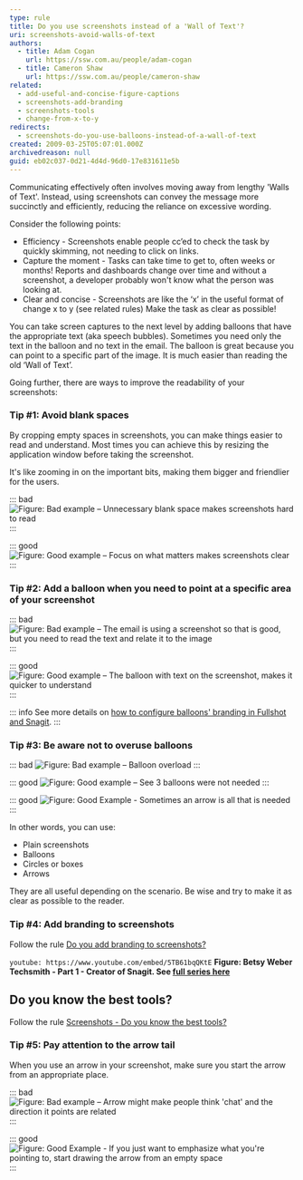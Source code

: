 ```yaml
---
type: rule
title: Do you use screenshots instead of a 'Wall of Text'?
uri: screenshots-avoid-walls-of-text
authors:
  - title: Adam Cogan
    url: https://ssw.com.au/people/adam-cogan
  - title: Cameron Shaw
    url: https://ssw.com.au/people/cameron-shaw
related:
  - add-useful-and-concise-figure-captions
  - screenshots-add-branding
  - screenshots-tools
  - change-from-x-to-y
redirects:
  - screenshots-do-you-use-balloons-instead-of-a-wall-of-text
created: 2009-03-25T05:07:01.000Z
archivedreason: null
guid: eb02c037-0d21-4d4d-96d0-17e831611e5b
---
```


Communicating effectively often involves moving away from lengthy 'Walls of Text'. Instead, using screenshots can convey the message more succinctly and efficiently, reducing the reliance on excessive wording.

Consider the following points:

* Efficiency - Screenshots enable people cc’ed to check the task by quickly skimming, not needing to click on links.
* Capture the moment - Tasks can take time to get to, often weeks or months! Reports and dashboards change over time and without a screenshot, a developer probably won't know what the person was looking at.
* Clear and concise - Screenshots are like the ‘x’ in  the useful format of change x to y (see related rules) Make the task as clear as possible!

You can take screen captures to the next level by adding balloons that have the appropriate text (aka speech bubbles). Sometimes you need only the text in the balloon and no text in the email.
The balloon is great because you can point to a specific part of the image. It is much easier than reading the old ‘Wall of Text’.

<!--endintro-->

Going further, there are ways to improve the readability of your screenshots:

### Tip #1: Avoid blank spaces

By cropping empty spaces in screenshots, you can make things easier to read and understand. Most times you can achieve this by resizing the application window before taking the screenshot.

It's like zooming in on the important bits, making them bigger and friendlier for the users.

::: bad
![Figure: Bad example – Unnecessary blank space makes screenshots hard to read](screenshot-blank-bad.png)
:::

::: good
![Figure: Good example – Focus on what matters makes screenshots clear](screenshot-blank-good.png)
:::

### Tip #2: Add a balloon when you need to point at a specific area of your screenshot

::: bad
![Figure: Bad example – The email is using a screenshot so that is good, but you need to read the text and relate it to the image](BalloonBadExample.jpg)
:::

::: good
![Figure: Good example – The balloon with text on the screenshot, makes it quicker to understand](BalloonGoodExample.jpg)
:::

::: info
See more details on [how to configure balloons' branding in Fullshot and Snagit](/screenshots-add-branding).
:::

### Tip #3: Be aware not to overuse balloons

::: bad
![Figure: Bad example – Balloon overload](balloon-overload.jpg)
:::

::: good
![Figure: Good example – See 3 balloons were not needed](balloon-not-needed.JPG)
:::

::: good
![Figure: Good Example - Sometimes an arrow is all that is needed](arrow_example.png)
:::

In other words, you can use:

* Plain screenshots
* Balloons
* Circles or boxes
* Arrows

They are all useful depending on the scenario. Be wise and try to make it as clear as possible to the reader.

### Tip #4: Add branding to screenshots

Follow the rule [Do you add branding to screenshots?](/screenshots-add-branding)

`youtube: https://www.youtube.com/embed/5TB61bqQKtE`
**Figure: Betsy Weber Techsmith - Part 1 - Creator of Snagit. See [full series here](http://tv.ssw.com/204/betsy-weber-teched-interview)**

## Do you know the best tools?

Follow the rule [Screenshots - Do you know the best tools?](/screenshots-tools)

### Tip #5: Pay attention to the arrow tail

When you use an arrow in your screenshot, make sure you start the arrow from an appropriate place.

::: bad
![Figure: Bad example – Arrow might make people think 'chat' and the direction it points are related](ArrowBadExample.png)
:::

::: good
![Figure: Good Example - If you just want to emphasize what you're pointing to, start drawing the arrow from an empty space](ArrowGoodExample.png)
:::

